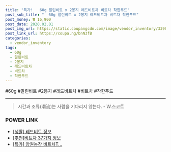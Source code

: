 ```yaml
--- 
title: "특가!   60g 말린비트 x 2봉지 레드비트차 비트차 착한푸드" 
post_sub_title: "  60g 말린비트 x 2봉지 레드비트차 비트차 착한푸드" 
post_money: ₩ 16,900 
post_date: 2020.02.01 
post_img_url: https://static.coupangcdn.com/image/vendor_inventory/3398/d36857c0807b7d9cc93287a257c8fed0dd1c900e4a8859a7f5b5ee376456.png 
post_link_url: https://coupa.ng/bnN3fB 
categories: 
  - vendor_inventory 
tags: 
  - 60g 
  - 말린비트 
  - 2봉지 
  - 레드비트차 
  - 비트차 
  - 착한푸드 
--- 
```

  #60g #말린비트 #2봉지 #레드비트차 #비트차 #착한푸드 
<hr> 

> 시간과 조류(潮流)는 사람을 기다리지 않는다. - W.스코트 


### POWER LINK

* <a href="https://blog.naver.com/sakai111/221764989710" target="_blank"> [생활] 레드비트 정보 </a>
* <a href="https://blog.naver.com/fasyy4321/221792039915" target="_blank">[추천]비트차 37가지 정보</a>
* <a href="https://blog.naver.com/santokki14/221792071518" target="_blank">[특가] 양원농장 비트차T...</a>
